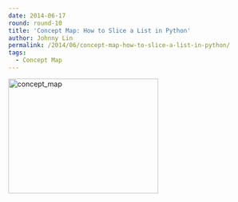 ```yaml
---
date: 2014-06-17
round: round-10
title: 'Concept Map: How to Slice a List in Python'
author: Johnny Lin
permalink: /2014/06/concept-map-how-to-slice-a-list-in-python/
tags:
  - Concept Map
---
```

[<img class="alignnone size-medium wp-image-7718" alt="concept_map" src="http://teaching.software-carpentry.org/wp-content/uploads/2014/06/concept_map1-300x230.jpg" width="300" height="230" />][1]

 [1]: http://teaching.software-carpentry.org/wp-content/uploads/2014/06/concept_map1.jpg
